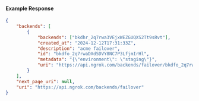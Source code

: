 <!-- Code generated for API Clients. DO NOT EDIT. -->

#### Example Response

```json
{
	"backends": [
		{
			"backends": ["bkdhr_2q7rwa3VEjxWEZGUQXS2Tt9sRvt"],
			"created_at": "2024-12-12T17:31:33Z",
			"description": "acme failover",
			"id": "bkdfo_2q7rwaDXd5DVY8NC7P3LfjmIrHl",
			"metadata": "{\"environment\": \"staging\"}",
			"uri": "https://api.ngrok.com/backends/failover/bkdfo_2q7rwaDXd5DVY8NC7P3LfjmIrHl"
		}
	],
	"next_page_uri": null,
	"uri": "https://api.ngrok.com/backends/failover"
}
```
